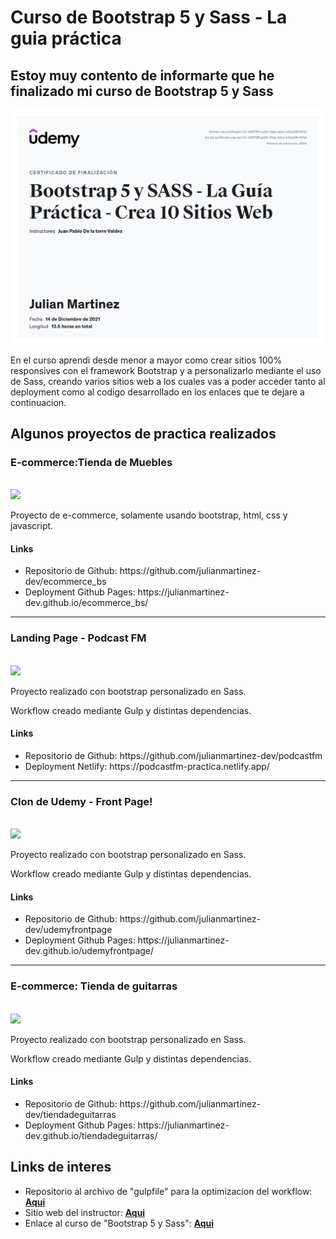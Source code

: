 
<h1>Curso de Bootstrap 5 y Sass - La guia práctica</h1>
 <h2>Estoy muy contento de informarte que he finalizado mi curso de Bootstrap 5 y Sass</h2>

<img src="screenshots/certificado_bootstrap.jpg">
</img>

En el curso aprendi desde menor a mayor como crear sitios 100% responsives con el framework Bootstrap y a personalizarlo mediante el uso de Sass, creando varios sitios web a los cuales vas a poder acceder tanto al deployment como al codigo desarrollado en los enlaces que te dejare a continuacion.<br>

<h2>Algunos proyectos de practica realizados</h2>

<h3>E-commerce:Tienda de Muebles</h3>
  <br>
    <img style = "width: 30%;" src = "screenshots/ecommerce1.jpg">
  
  <p>Proyecto de e-commerce, solamente usando bootstrap, html, css y javascript.</p>
  
  <h4>Links</h4>
  <ul>
   <li>
      Repositorio de Github: https://github.com/julianmartinez-dev/ecommerce_bs
  </li>
  <li>
     Deployment Github Pages: https://julianmartinez-dev.github.io/ecommerce_bs/
  </li>
  </ul>
 
 <hr>
 
 <h3>Landing Page - Podcast FM</h3>
  <br>
    <img style = "width: 30%;" src = "screenshots/podcast1.jpg">
  
  <p>Proyecto realizado con bootstrap personalizado en Sass.</p>
  Workflow creado mediante Gulp y distintas dependencias.
  
  <h4>Links</h4>
  <ul>
   <li>
      Repositorio de Github: https://github.com/julianmartinez-dev/podcastfm
  </li>
  <li>
     Deployment Netlify: https://podcastfm-practica.netlify.app/
  </li>
  </ul>
  
  <hr>
 
 <h3>Clon de Udemy - Front Page!</h3>
  <br>
    <img style = "width: 30%;" src = "screenshots/udemy1.jpg">
  
  <p>Proyecto realizado con bootstrap personalizado en Sass.</p>
  Workflow creado mediante Gulp y distintas dependencias.
  
  <h4>Links</h4>
  <ul>
   <li>
      Repositorio de Github: https://github.com/julianmartinez-dev/udemyfrontpage
  </li>
  <li>
     Deployment Github Pages: https://julianmartinez-dev.github.io/udemyfrontpage/
  </li>
  </ul>
  
  <hr>
 
 <h3>E-commerce: Tienda de guitarras</h3>
  <br>
    <img style = "width: 30%" src = "screenshots/guitarras1.jpg">
  
  <p>Proyecto realizado con bootstrap personalizado en Sass.</p>
  Workflow creado mediante Gulp y distintas dependencias.
  
  <h4>Links</h4>
  <ul>
   <li>
      Repositorio de Github: https://github.com/julianmartinez-dev/tiendadeguitarras
  </li>
  <li>
     Deployment Github Pages: https://julianmartinez-dev.github.io/tiendadeguitarras/
  </li>
  </ul>
 
<h2>Links de interes</h2>
<ul>
   <li>
     Repositorio al archivo de "gulpfile" para la optimizacion del workflow: <a href = "https://github.com/julianmartinez-dev/gulpfile-1/blob/main/gulpfile.js"><b>Aqui</b></a>
  </li>
  <li>
    Sitio web del instructor: <a href="https://codigoconjuan.com"><b>Aqui</b></a>
  </li>
    <li>
    Enlace al curso de "Bootstrap 5 y Sass": <a href="https://www.udemy.com/course/aprende-bootstrap-4-el-framework-responsive-html5-css3-y-js/"><b>Aqui</b></a>
  </li>
  </ul>

